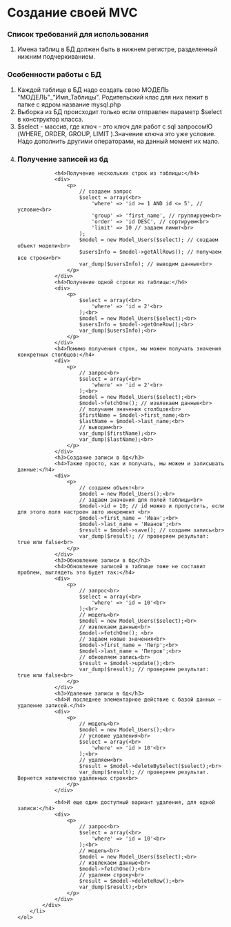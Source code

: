 <h1>Создание своей MVC</h1>
<p>
    <h3>Список требований для использования</h3>
    <ol>
        <li> Имена таблиц в БД должен быть в нижнем регистре,
             разделенный нижним подчеркиванием.
        </li>
    </ol>
    <h3>Особенности работы с БД</h3>
    <ol>
        <li>
            Каждой таблице в БД надо создать свою МОДЕЛЬ "МОДЕЛЬ"_"Имя_Таблицы".
            Родительский клас для них лежит в папке с ядром название mysql.php
        </li>
        <li>
            Выборка из БД происходит только если отправлен параметр $select в конструктор класса.
        </li>
        <li>
            <div>$select - массив, где ключ - это ключ для работ с sql запросомЮ (WHERE, ORDER, GROUP, LIMIT ).Значение ключа это уже условие.
            Надо дополнить другими операторами, на данный момент их мало.</div>
        </li>
        <li>
            <div>
                <h3>Получение записей из бд</h3>
            
                <h4>Получение нескольких строк из таблицы:</h4>
                <div>
                    <p>
                        // создаем запрос
                        $select = array(<br>
                            'where' => 'id >= 1 AND id <= 5', // условие<br>
                            'group' => 'first_name', // группируем<br>
                            'order' => 'id DESC', // сортируем<br>
                            'limit' => 10 // задаем лимит<br>
                        );
                        $model = new Model_Users($select); // создаем объект модели<br>
                        $usersInfo = $model->getAllRows(); // получаем все строки<br>
                        var_dump($usersInfo); // выводим данные<br>
                    </p>
                </div>
                <h4>Получение одной строки из таблицы:</h4>
                <div>
                    <p>
                        $select = array(<br>
                            'where' => 'id = 2'<br>
                        );<br>
                        $model = new Model_Users($select);<br>
                        $usersInfo = $model->getOneRow();<br>
                        var_dump($usersInfo);<br>
                    </p>
                </div>
                <h4>Помимо получения строк, мы можем получать значения конкретных столбцов:</h4>
                <div>
                    <p>
                        // запрос<br>
                        $select = array(<br>
                            'where' => 'id = 2'<br>
                        );<br>
                        $model = new Model_Users($select);<br> 
                        $model->fetchOne(); // извлекаем данные<br>
                        // получаем значения столбцов<br>
                        $firstName = $model->first_name;<br>
                        $lastName = $model->last_name;<br>
                        // выводим<br>
                        var_dump($firstName);<br>
                        var_dump($lastName);<br>
                    </p>
                </div>
                <h3>Создание записи в бд</h3>
                <h4>Также просто, как и получать, мы можем и записывать данные:</h4>
                <div>
                    <p>
                        // создаем объект<br>
                        $model = new Model_Users();<br>
                        // задаем значения для полей таблицы<br>
                        $model->id = 10; // id можно и пропустить, если для этого поля настроен авто инкремент <br>
                        $model->first_name = 'Иван';<br>
                        $model->last_name = 'Иванов';<br>
                        $result = $model->save(); // создаем запись<br>
                        var_dump($result); // проверяем результат:  true или false<br>
                    </p>
                </div>
                <h3>Обновление записи в бд</h3>
                <h4>Обновление записей в таблице тоже не составит проблем, выглядеть это будет так:</h4>
                <div>
                    <p>
                        // запрос<br>
                        $select = array(<br>
                            'where' => 'id = 10'<br>
                        );<br>
                        // модель<br>
                        $model = new Model_Users($select);<br>
                        // извлекаем данные<br>
                        $model->fetchOne(); <br>
                        // задаем новые значения<br>
                        $model->first_name = 'Петр';<br>
                        $model->last_name = 'Петров';<br>
                        // обновляем запись<br>
                        $result = $model->update();<br>
                        var_dump($result); // проверяем результат:  true или false<br>
                    </p>
                </div>
                <h3>Удаление записи в бд</h3>
                <h4>И последнее элементарное действие с базой данных – удаление записей.</h4>
                <div>
                    <p>
                        // модель<br>
                        $model = new Model_Users();<br>
                        // условие удаления<br>
                        $select = array(<br>
                            'where' => 'id > 10'<br>
                        );<br>
                        // удаляем<br>
                        $result = $model->deleteBySelect($select);<br>
                        var_dump($result); // проверяем результат. Вернется количество удаленных строк<br>
                    </p>
                </div>
            
                <h4>И еще один доступный вариант удаления, для одной записи:</h4>
                <div>
                    <p>
                        // запрос<br>
                        $select = array(<br>
                            'where' => 'id = 10'<br>
                        );<br>
                        // модель<br>
                        $model = new Model_Users($select);<br>
                        // извлекаем данные<br>
                        $model->fetchOne();<br>
                        // удаляем строку<br>
                        $result = $model->deleteRow();<br>
                        var_dump($result);<br>
                    </p>
                </div>
            </div>
        </li>
    </ol>
</p>